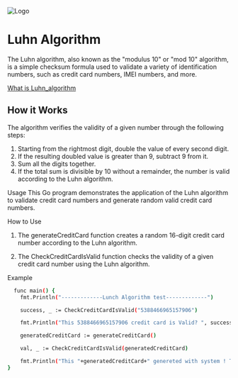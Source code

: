 ![Logo](https://i.pinimg.com/736x/35/a7/d3/35a7d34dfd78c89cee2b80e0f1769cae.jpg)


# Luhn Algorithm

The Luhn algorithm, also known as the "modulus 10" or "mod 10" algorithm, is a simple checksum formula used to validate a variety of identification numbers, such as credit card numbers, IMEI numbers, and more.

 [What is Luhn_algorithm](https://en.wikipedia.org/wiki/Luhn_algorithm)

## How it Works

The algorithm verifies the validity of a given number through the following steps:

1. Starting from the rightmost digit, double the value of every second digit.
2. If the resulting doubled value is greater than 9, subtract 9 from it.
3. Sum all the digits together.
4. If the total sum is divisible by 10 without a remainder, the number is valid according to the Luhn algorithm.

Usage
This Go program demonstrates the application of the Luhn algorithm to validate credit card numbers and generate random valid credit card numbers.

How to Use
1. The generateCreditCard function creates a random 16-digit credit card number according to the Luhn algorithm.

2. The CheckCreditCardIsValid function checks the validity of a given credit card number using the Luhn algorithm.

Example 

```bash
  func main() {
	fmt.Println("-------------Lunch Algorithm test-------------")

	success, _ := CheckCreditCardIsValid("5388466965157906")

	fmt.Println("This 5388466965157906 credit card is Valid? ", success)

	generatedCreditCard := generateCreditCard()

	val, _ := CheckCreditCardIsValid(generatedCreditCard)

	fmt.Println("This "+generatedCreditCard+" genereted with system ! This credit card is Valid? ", val)
}
```
    

